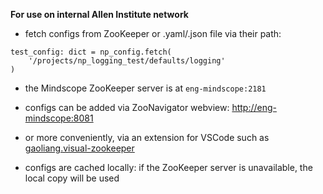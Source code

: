 **For use on internal Allen Institute network**

- fetch configs from ZooKeeper or .yaml/.json file via their path:
```
test_config: dict = np_config.fetch(
    '/projects/np_logging_test/defaults/logging'
)
```

- the Mindscope ZooKeeper server is at `eng-mindscope:2181`
- configs can be added via ZooNavigator webview:
  [http://eng-mindscope:8081](http://eng-mindscope:8081)
- or more conveniently, via an extension for VSCode such as [gaoliang.visual-zookeeper](https://marketplace.visualstudio.com/items?itemName=gaoliang.visual-zookeeper)

- configs are cached locally: if the ZooKeeper server is unavailable, the local copy will be used